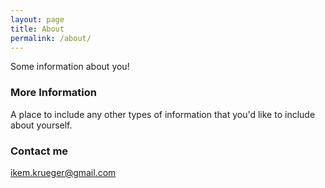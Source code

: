 ```yaml
---
layout: page
title: About
permalink: /about/
---
```


Some information about you!

### More Information

A place to include any other types of information that you'd like to include about yourself.

### Contact me

[ikem.krueger@gmail.com](mailto:ikem.krueger@gmail.com)
